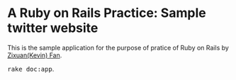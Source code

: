 # A Ruby on Rails Practice: Sample twitter website

This is the sample application for the purpose of pratice of Ruby on Rails
by [Zixuan(Kevin) Fan](http://www.kfaninc.com/).


<tt>rake doc:app</tt>.
